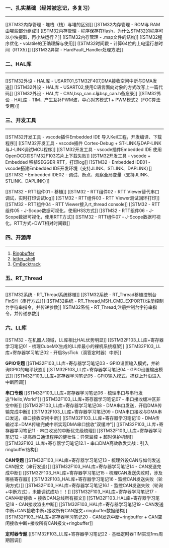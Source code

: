 ### 一、扎实基础（经常被忘记，多复习）
---
[[STM32内存管理 - 堆栈（栈）与堆的区别]]
[[STM32内存管理 - ROM与 RAM由哪些部分组成]]
[[STM32内存管理 -  程序保存在flash，为什么STM32的程序可以小块提取，再小块运行？]]
[[STM32内存管理 - .map文件的结构]]
[[STM32程序优化 - volatile的正确理解与使用]]
[[STM32时间戳 -  计算64位的上电运行总时间（RTX5）]]
[[STM32异常 - HardFault_Handler处理方法]]

### 二、HAL库
----
[[STM32外设 - HAL库 - USART01,STM32F407,DMA接收空闲中断与DMA发送]]
[[STM32外设 - HAL库 - USART02,使用C语言面向对象的方式改写上一篇代码]]
[[STM32外设 - HAL库 - CAN,bsp_can.c与bsp_can.h备忘录]]
[[STM32外设 - HAL库 - TIM，产生互补PWM波，中心对齐模式1 + PWM模式2（FOC算法专用）]]

### 三、开发工具
---
[[STM32开发工具 - vscode插件Embedded IDE 导入Keil工程，开发编译、下载程序]]
[[STM32开发工具 - vscode插件 Cortex-Debug + ST-LINK与DAP-LINK与J-LINK调试MCU程序]]
[[STM32开发工具 - vscode插件Embedded IDE 使用OpenOCD在STM32F103芯片上下载失败]]
[[STM32开发工具 - vscode + Embedded 移植SEGGER RTT，打印log]]
[[STM32 - Embedded IDE01 - vscode搭建Embedded IDE开发环境（支持JLINK、STLINK、DAPLINK）]]
[[STM32 - Embedded IDE02 - 调试、断点、观察全局变量（支持JLINK、STLINK、DAPLINK）]]

[[STM32 - RTT组件01 - 移植]]
[[STM32 - RTT组件02 - RTT Viewer替代串口调试，实时打印调试log]]
[[STM32 - RTT组件03 - RTT Viewer测试回环打印]]
[[STM32 - RTT组件04 - RTT Viewer接入rt_thread console]]
[[STM32 - RTT组件05 - J-Scope数据可视化，使用HSS方式]]
[[STM32 - RTT组件06 - J-Scope数据可视化，使用RTT方式]]
[[STM32 - RTT组件07 - J-Scope数据可视化，RTT方式+DWT相对时间戳]]

### 四、开源库
---
1. [Ringbuffer](https://github.com/xiaoxinpro/QueueForMcu)
2. [letter_shell](https://github.com/NevermindZZT/letter-shell)
3. [CmBacktrack](https://github.com/armink/CmBacktrace)

### 五、RT_Thread
----
[[STM32系统 - RT_Thread系统移植]]
[[STM32系统 - RT_Thread移植控制台FinSH（串行方式）]]
[[STM32系统 - RT_Thread,MSH_CMD_EXPORT()注册控制台字符串指令，并传递参数]]
[[STM32系统 - RT_Thread,注册控制台字符串指令，并传递参数]]

### 六、LL库
[[STM32 - 在机器人领域，LL库相比HAL优势明显]]
[[STM32F103_LL库+寄存器学习笔记01 - 梳理CubeMX生成的LL库最小的裸机系统框架]]
[[STM32F103_LL库+寄存器学习笔记02 - 开启SysTick（滴答定时器）中断]]

**GPIO专题**
[[STM32F103_LL库+寄存器学习笔记03 - GPIO设置输入模式，并轮询GPIO的电平状态]]
[[STM32F103_LL库+寄存器学习笔记04 - GPIO设置输出模式]]
[[STM32F103_LL库+寄存器学习笔记05 - GPIO输入模式，捕获上升沿进入中断回调]]

**串口专题**
[[STM32F103_LL库+寄存器学习笔记06 - 梳理串口与串行发送“Hello,World"]]
[[STM32F103_LL库+寄存器学习笔记07 - 串口接收缓冲区非空中断]]
[[STM32F103_LL库+寄存器学习笔记08 - DMA串口发送，开启DMA传输完成中断]]
[[STM32F103_LL库+寄存器学习笔记09 - DMA串口接收与DMA串口发送，串口接收空闲中断]]
[[STM32F103_LL库+寄存器学习笔记10 - DMA传输过半+DMA传输完成中断实现DMA串口接收"双缓冲"]]
[[STM32F103_LL库+寄存器学习笔记11 - 串口收发的中断优先级梳理]]
[[STM32F103_LL库+寄存器学习笔记12 - 提高串口通讯程序的健壮性：异常监控 + 超时保护机制]]
[[STM32F103_LL库+寄存器学习笔记12.1 - 串口DMA高效收发实战：引入ringbuffer结构]]

**CAN专题**
[[STM32F103_HAL库+寄存器学习笔记13 - 梳理外设CAN与如何发送CAN报文（串行发送）]]
[[STM32F103_HAL库+寄存器学习笔记14 - CAN发送完成中断]]
[[STM32F103_HAL库+寄存器学习笔记15 - 梳理CAN发送失败时，涉及哪些寄存器]]
[[STM32F103_HAL库+寄存器学习笔记16 - 监控CAN发送失败（轮询方式）]]
[[STM32F103_HAL库+寄存器学习笔记16.1 - 监控CAN发送失败（轮询+中断方式），未能调试成功！！]]
[[STM32F103_HAL库+寄存器学习笔记17 - CAN中断接收 + 接收CAN总线所有报文]]
[[STM32F103_HAL库+寄存器学习笔记18 - CAN接收溢出中断]]
[[STM32F103_HAL库+寄存器学习笔记19 - CAN发送中断+CAN接收中断+接收所有CAN报文+ringbuffer数据结构]]
[[STM32F103_HAL库+寄存器学习笔记20 - CAN发送中断+ringbuffer + CAN空闲接收中断+接收所有CAN报文+ringbuffer]]

**定时器专题**
[[STM32F103_LL库+寄存器学习笔记22 - 基础定时器TIM实现1ms周期回调]]




